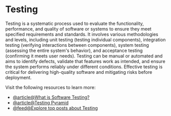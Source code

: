 # Testing

Testing is a systematic process used to evaluate the functionality, performance, and quality of software or systems to ensure they meet specified requirements and standards. It involves various methodologies and levels, including unit testing (testing individual components), integration testing (verifying interactions between components), system testing (assessing the entire system's behavior), and acceptance testing (confirming it meets user needs). Testing can be manual or automated and aims to identify defects, validate that features work as intended, and ensure the system performs reliably under different conditions. Effective testing is critical for delivering high-quality software and mitigating risks before deployment.

Visit the following resources to learn more:

- [@article@What is Software Testing?](https://www.guru99.com/software-testing-introduction-importance.html)
- [@article@Testing Pyramid](https://www.browserstack.com/guide/testing-pyramid-for-test-automation)
- [@feed@Explore top posts about Testing](https://app.daily.dev/tags/testing?ref=roadmapsh)
